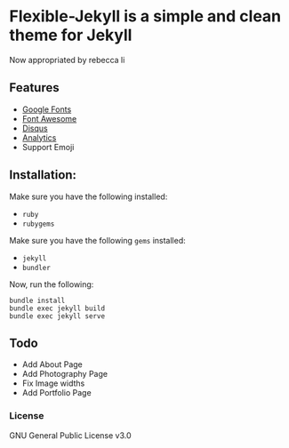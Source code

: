 # Flexible-Jekyll is a simple and clean theme for Jekyll

Now appropriated by rebecca li

## Features

- [Google Fonts](https://fonts.google.com/)
- [Font Awesome](http://fontawesome.io/)
- [Disqus](https://disqus.com/)
- [Analytics](https://analytics.google.com/analytics/web/)
- Support Emoji

## Installation:
Make sure you have the following installed:

* `ruby`
* `rubygems`

Make sure you have the following `gems` installed:

* `jekyll`
* `bundler`

Now, run the following:

```
bundle install
bundle exec jekyll build
bundle exec jekyll serve
```

## Todo

* Add About Page
* Add Photography Page
* Fix Image widths
* Add Portfolio Page

### License

GNU General Public License v3.0
